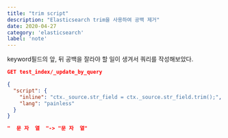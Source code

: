 ```yaml
---
title: "trim script"
description: "Elasticsearch trim을 사용하여 공백 제거"
date: 2020-04-27
category: 'elasticsearch'
label: 'note'
---
```


keyword필드의 앞, 뒤 공백을 잘라야 할 일이 생겨서 쿼리를 작성해보았다.

```json
GET test_index/_update_by_query

{
  "script": {
    "inline": "ctx._source.str_field = ctx._source.str_field.trim();",
    "lang": "painless"
  }
}

"  문 자  열  "-> "문 자  열"
```
